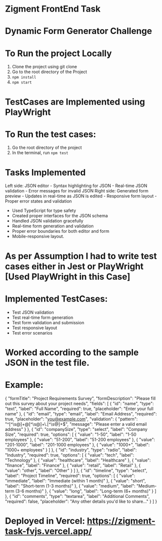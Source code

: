 # Zigment FrontEnd Task
# Dynamic Form Generator Challenge

# To Run the project Locally

1) Clone the project using git clone
2) Go to the root directory of the Project
3) `npm install`
4) `npm start`

# TestCases are Implemented using PlayWright
# To Run the test cases:
1) Go the root directory of the project
2) In the terminal, run `npm test`

# Tasks Implemented 
Left side: JSON editor
    - Syntax highlighting for JSON
    - Real-time JSON validation
    - Error messages for invalid JSON
Right side: Generated form preview
    - Updates in real-time as JSON is edited
    - Responsive form layout
    - Proper error states and validation

- Used TypeScript for type safety
- Created proper interfaces for the JSON schema
- Handled JSON validation gracefully
- Real-time form generation and validation
- Proper error boundaries for both editor and form
- Mobile-responsive layout.

 # As per Assumption I had to write test cases either in Jest or PlayWright [Used PlayWright in this Case]
 # Implemented TestCases:
- Test JSON validation
- Test real-time form generation
- Test form validation and submission
- Test responsive layout
- Test error scenarios

# Worked according to the sample JSON in the test file.
# Example:
{
"formTitle": "Project Requirements Survey",
"formDescription": "Please fill out this survey about your project needs",
"fields": [
{
"id": "name",
"type": "text",
"label": "Full Name",
"required": true,
"placeholder": "Enter your full name"
},
{
"id": "email",
"type": "email",
"label": "Email Address",
"required": true,
"placeholder": "you@example.com",
"validation": {
"pattern": "^[^\\s@]+@[^\\s@]+\\.[^\\s@]+$",
"message": "Please enter a valid email address"
}
},
{
"id": "companySize",
"type": "select",
"label": "Company Size",
"required": true,
"options": [
{ "value": "1-50", "label": "1-50 employees" },
{ "value": "51-200", "label": "51-200 employees" },
{ "value": "201-1000", "label": "201-1000 employees" },
{ "value": "1000+", "label": "1000+ employees" }
]
},
{
"id": "industry",
"type": "radio",
"label": "Industry",
"required": true,
"options": [
{ "value": "tech", "label": "Technology" },
{ "value": "healthcare", "label": "Healthcare" },
{ "value": "finance", "label": "Finance" },
{ "value": "retail", "label": "Retail" },
{ "value": "other", "label": "Other" }
]
},
{
"id": "timeline",
"type": "select",
"label": "Project Timeline",
"required": true,
"options": [
{ "value": "immediate", "label": "Immediate (within 1 month)" },
{ "value": "short", "label": "Short-term (1-3 months)" },
{ "value": "medium", "label": "Medium-term (3-6 months)" },
{ "value": "long", "label": "Long-term (6+ months)" }
]
},
{
"id": "comments",
"type": "textarea",
"label": "Additional Comments",
"required": false,
"placeholder": "Any other details you'd like to share..."
}
]
}

# Deployed in Vercel: https://zigment-task-fvjs.vercel.app/